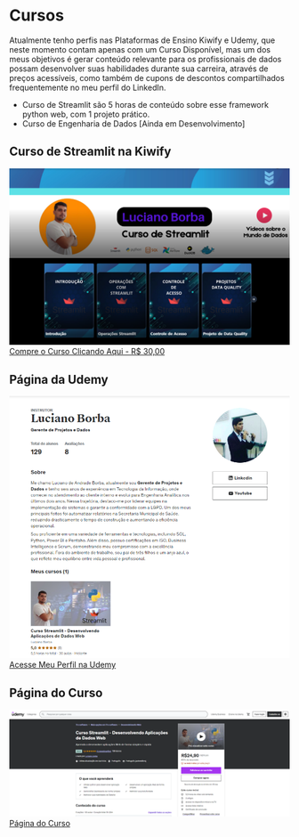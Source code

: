 # Cursos

Atualmente tenho perfis nas Plataformas de Ensino Kiwify e Udemy, que neste momento contam apenas com um Curso Disponível, mas um dos meus objetivos é gerar conteúdo relevante para os profissionais de dados possam desenvolver suas habilidades durante sua carreira, através de preços acessíveis, como também de cupons de descontos compartilhados frequentemente no meu perfil do LinkedIn.

- Curso de Streamlit são 5 horas de conteúdo sobre esse framework python web, com 1 projeto prático.
- Curso de Engenharia de Dados [Ainda em Desenvolvimento]

## Curso de Streamlit na Kiwify

![Página Kiwify](../assets/img/kiwify.png)
[Compre o Curso Clicando Aqui - R$ 30,00](https://pay.kiwify.com.br/QoAiIte)

## Página da Udemy

![Página Udemy](../assets/img/udemy.png)<BR>
[Acesse Meu Perfil na Udemy](https://www.udemy.com/user/luciano-de-andrade-borba/)

## Página do Curso

![Página do Curso](../assets/img/curso.png)
[Página do Curso](https://www.udemy.com/course/curso-streamlit-desenvolvendo-aplicacoes-de-dados-web/)